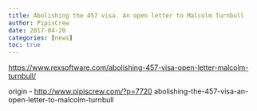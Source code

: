 ```yaml
---
title: Abolishing the 457 visa. An open letter to Malcolm Turnbull
author: PipisCrew
date: 2017-04-20
categories: [news]
toc: true
---
```


https://www.rexsoftware.com/abolishing-457-visa-open-letter-malcolm-turnbull/

origin - http://www.pipiscrew.com/?p=7720 abolishing-the-457-visa-an-open-letter-to-malcolm-turnbull